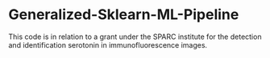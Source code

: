 # Generalized-Sklearn-ML-Pipeline
This code is in relation to a grant under the SPARC institute for the detection and identification serotonin in immunofluorescence images.
